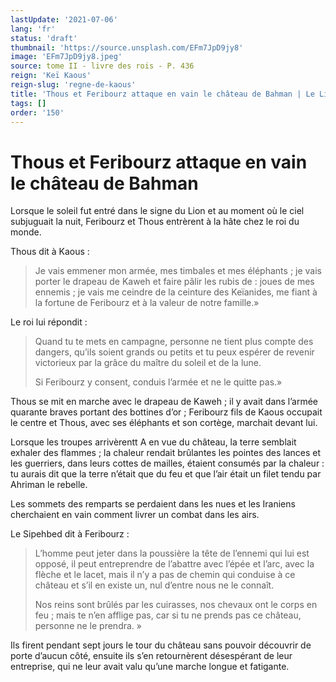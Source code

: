 ```yaml
---
lastUpdate: '2021-07-06'
lang: 'fr'
status: 'draft'
thumbnail: 'https://source.unsplash.com/EFm7JpD9jy8'
image: 'EFm7JpD9jy8.jpeg'
source: tome II - livre des rois - P. 436
reign: 'Keï Kaous'
reign-slug: 'regne-de-kaous'
title: 'Thous et Feribourz attaque en vain le château de Bahman | Le Livre des Rois | Shâhnâmeh'
tags: []
order: '150'
---
```


<!-- LTeX: language=fr -->

# Thous et Feribourz attaque en vain le château de Bahman

Lorsque le soleil fut entré dans le signe du Lion et au moment où le ciel subjuguait la nuit, Feribourz et Thous entrèrent à la hâte chez le roi du monde.

Thous dit à Kaous :

> Je vais emmener mon armée, mes timbales et mes éléphants ; je vais porter le drapeau de Kaweh et faire pâlir les rubis de : joues de mes ennemis ; je vais me ceindre de la ceinture des Keïanides, me fiant à la fortune de Feribourz et à la valeur de notre famille.»

Le roi lui répondit :

> Quand tu te mets en campagne, personne ne tient plus compte des dangers, qu’ils soient grands ou petits et tu peux espérer de revenir victorieux par la grâce du maître du soleil et de la lune.
>
> Si Feribourz y consent, conduis l’armée et ne le quitte pas.»

Thous se mit en marche avec le drapeau de Kaweh ; il y avait dans l’armée quarante braves portant des bottines d’or ; Feribourz fils de Kaous occupait le centre et Thous, avec ses éléphants et son cortège, marchait devant lui.

Lorsque les troupes arrivèrentt A en vue du château, la terre semblait exhaler des flammes ; la chaleur rendait brûlantes les pointes des lances et les guerriers, dans leurs cottes de mailles, étaient consumés par la chaleur : tu aurais dit que la terre n’était que du feu et que l’air était un filet tendu par Ahriman le rebelle.

Les sommets des remparts se perdaient dans les nues et les Iraniens cherchaient en vain comment livrer un combat dans les airs.

Le Sipehbed dit à Feribourz :

> L’homme peut jeter dans la poussière la tête de l’ennemi qui lui est opposé, il peut entreprendre de l’abattre avec l’épée et l’arc, avec la flèche et le lacet, mais il n’y a pas de chemin qui conduise à ce château et s’il en existe un, nul d’entre nous ne le connaît.
>
> Nos reins sont brûlés par les cuirasses, nos chevaux ont le corps en feu ; mais te n’en afflige pas, car si tu ne prends pas ce château, personne ne le prendra. »

Ils firent pendant sept jours le tour du château sans pouvoir découvrir de porte d’aucun côté, ensuite ils s’en retournèrent désespérant de leur entreprise, qui ne leur avait valu qu’une marche longue et fatigante.
